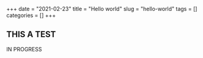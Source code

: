 +++ date = "2021-02-23"
title = "Hello world"
slug = "hello-world"
tags = []
categories = []
+++

## THIS A TEST

IN PROGRESS